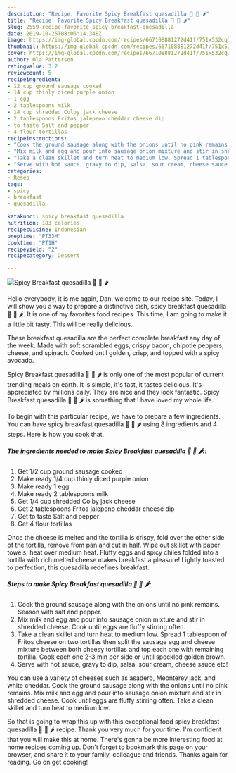 ```yaml
---
description: "Recipe: Favorite Spicy Breakfast quesadilla 🍳 🧀 🌶"
title: "Recipe: Favorite Spicy Breakfast quesadilla 🍳 🧀 🌶"
slug: 2559-recipe-favorite-spicy-breakfast-quesadilla
date: 2019-10-25T08:06:14.348Z
image: https://img-global.cpcdn.com/recipes/667108881272d41f/751x532cq70/spicy-breakfast-quesadilla-🍳-🧀-🌶-recipe-main-photo.jpg
thumbnail: https://img-global.cpcdn.com/recipes/667108881272d41f/751x532cq70/spicy-breakfast-quesadilla-🍳-🧀-🌶-recipe-main-photo.jpg
cover: https://img-global.cpcdn.com/recipes/667108881272d41f/751x532cq70/spicy-breakfast-quesadilla-🍳-🧀-🌶-recipe-main-photo.jpg
author: Ola Patterson
ratingvalue: 3.2
reviewcount: 5
recipeingredient:
- 12 cup ground sausage cooked
- 14 cup thinly diced purple onion
- 1 egg
- 2 tablespoons milk
- 14 cup shredded Colby jack cheese
- 2 tablespoons Fritos jalepeno cheddar cheese dip
- to taste Salt and pepper
- 4 flour tortillas
recipeinstructions:
- "Cook the ground sausage along with the onions until no pink remains. Season with salt and pepper."
- "Mix milk and egg and pour into sausage onion mixture and stir in shredded cheese. Cook until eggs are fluffy stirring often."
- "Take a clean skillet and turn heat to medium low. Spread 1 tablespoon of Fritos cheese on two tortillas then split the sausage egg and cheese mixture between both cheesy tortillas and top each one with remaining tortilla. Cook each one 2-3 min per side or until speckled golden brown."
- "Serve with hot sauce, gravy to dip, salsa, sour cream, cheese sauce etc!"
categories:
- Resep
tags:
- spicy
- breakfast
- quesadilla

katakunci: spicy breakfast quesadilla
nutrition: 183 calories
recipecuisine: Indonesian
preptime: "PT33M"
cooktime: "PT1H"
recipeyield: "2"
recipecategory: Dessert

---
```



![Spicy Breakfast quesadilla 🍳 🧀 🌶](https://img-global.cpcdn.com/recipes/667108881272d41f/751x532cq70/spicy-breakfast-quesadilla-🍳-🧀-🌶-recipe-main-photo.jpg)

Hello everybody, it is me again, Dan, welcome to our recipe site. Today, I will show you a way to prepare a distinctive dish, spicy breakfast quesadilla 🍳 🧀 🌶. It is one of my favorites food recipes. This time, I am going to make it a little bit tasty. This will be really delicious.

These breakfast quesadilla are the perfect complete breakfast any day of the week. Made with soft scrambled eggs, crispy bacon, chipotle peppers, cheese, and spinach. Cooked until golden, crisp, and topped with a spicy avocado.

Spicy Breakfast quesadilla 🍳 🧀 🌶 is only one of the most popular of current trending meals on earth. It is simple, it's fast, it tastes delicious. It's appreciated by millions daily. They are nice and they look fantastic. Spicy Breakfast quesadilla 🍳 🧀 🌶 is something that I have loved my whole life.


To begin with this particular recipe, we have to prepare a few ingredients. You can have spicy breakfast quesadilla 🍳 🧀 🌶 using 8 ingredients and 4 steps. Here is how you cook that.

##### The ingredients needed to make Spicy Breakfast quesadilla 🍳 🧀 🌶::

1. Get 1/2 cup ground sausage cooked
1. Make ready 1/4 cup thinly diced purple onion
1. Make ready 1 egg
1. Make ready 2 tablespoons milk
1. Get 1/4 cup shredded Colby jack cheese
1. Get 2 tablespoons Fritos jalepeno cheddar cheese dip
1. Get to taste Salt and pepper
1. Get 4 flour tortillas


Once the cheese is melted and the tortilla is crispy, fold over the other side of the tortilla, remove from pan and cut in half. Wipe out skillet with paper towels; heat over medium heat. Fluffy eggs and spicy chiles folded into a tortilla with rich melted cheese makes breakfast a pleasure! Lightly toasted to perfection, this quesadilla redefines breakfast. 

##### Steps to make Spicy Breakfast quesadilla 🍳 🧀 🌶:

1. Cook the ground sausage along with the onions until no pink remains. Season with salt and pepper.
1. Mix milk and egg and pour into sausage onion mixture and stir in shredded cheese. Cook until eggs are fluffy stirring often.
1. Take a clean skillet and turn heat to medium low. Spread 1 tablespoon of Fritos cheese on two tortillas then split the sausage egg and cheese mixture between both cheesy tortillas and top each one with remaining tortilla. Cook each one 2-3 min per side or until speckled golden brown.
1. Serve with hot sauce, gravy to dip, salsa, sour cream, cheese sauce etc!


You can use a variety of cheeses such as asadero, Meonterey jack, and white cheddar. Cook the ground sausage along with the onions until no pink remains. Mix milk and egg and pour into sausage onion mixture and stir in shredded cheese. Cook until eggs are fluffy stirring often. Take a clean skillet and turn heat to medium low. 

So that is going to wrap this up with this exceptional food spicy breakfast quesadilla 🍳 🧀 🌶 recipe. Thank you very much for your time. I'm confident that you will make this at home. There's gonna be more interesting food at home recipes coming up. Don't forget to bookmark this page on your browser, and share it to your family, colleague and friends. Thanks again for reading. Go on get cooking!
